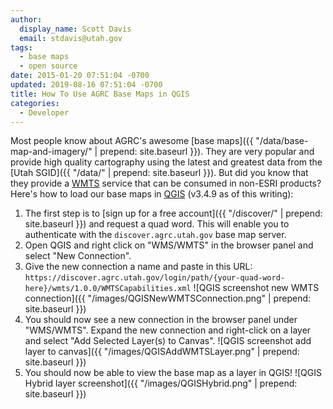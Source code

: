 ```yaml
---
author:
  display_name: Scott Davis
  email: stdavis@utah.gov
tags:
  - base maps
  - open source
date: 2015-01-20 07:51:04 -0700
updated: 2019-08-16 07:51:04 -0700
title: How To Use AGRC Base Maps in QGIS
categories:
  - Developer
---
```

Most people know about AGRC's awesome [base maps]({{ "/data/base-map-and-imagery/" | prepend: site.baseurl }}). They are very popular and provide high quality cartography using the latest and greatest data from the [Utah SGID]({{ "/data/" | prepend: site.baseurl }}). But did you know that they provide a [WMTS](https://en.wikipedia.org/wiki/Web_Map_Tile_Service) service that can be consumed in non-ESRI products?
Here's how to load our base maps in [QGIS](https://www.qgis.org/en/site/) (v3.4.9 as of this writing):

1. The first step is to [sign up for a free account]({{ "/discover/" | prepend: site.baseurl }}) and request a quad word. This will enable you to authenticate with the `discover.agrc.utah.gov` base map server.
1. Open QGIS and right click on "WMS/WMTS" in the browser panel and select "New Connection".
1. Give the new connection a name and paste in this URL: `https://discover.agrc.utah.gov/login/path/{your-quad-word-here}/wmts/1.0.0/WMTSCapabilities.xml`
![QGIS screenshot new WMTS connection]({{ "/images/QGISNewWMTSConnection.png" | prepend: site.baseurl }})
1. You should now see a new connection in the browser panel under "WMS/WMTS". Expand the new connection and right-click on a layer and select "Add Selected Layer(s) to Canvas".
![QGIS screenshot add layer to canvas]({{ "/images/QGISAddWMTSLayer.png" | prepend: site.baseurl }})
1. You should now be able to view the base map as a layer in QGIS!
![QGIS Hybrid layer screenshot]({{ "/images/QGISHybrid.png" | prepend: site.baseurl }})
